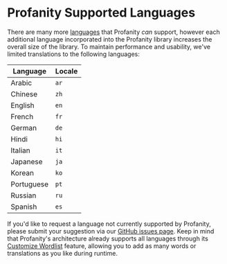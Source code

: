 # Profanity Supported Languages

There are many more [languages](https://github.com/argosopentech/argos-translate/blob/master/argostranslate/languages.csv) that Profanity _can_ support, however each additional language incorporated into the Profanity library increases the overall size of the library. To maintain performance and usability, we've limited translations to the following languages:

| **Language**         | **Locale** |
|-----------------------|------------|
| Arabic               | `ar`       |
| Chinese              | `zh`       |
| English              | `en`       |
| French               | `fr`       |
| German               | `de`       |
| Hindi                | `hi`       |
| Italian              | `it`       |
| Japanese             | `ja`       |
| Korean               | `ko`       |
| Portuguese           | `pt`       |
| Russian              | `ru`       |
| Spanish              | `es`       |

If you'd like to request a language not currently supported by Profanity, please submit your suggestion via our [GitHub issues page](https://github.com/2Toad/Profanity/issues). Keep in mind that Profanity's architecture already supports all languages through its [Customize Wordlist](https://github.com/2Toad/Profanity?tab=readme-ov-file#customize-the-word-list) feature, allowing you to add as many words or translations as you like during runtime.
